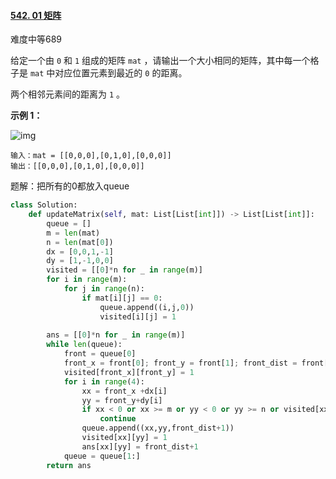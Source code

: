 #### [542. 01 矩阵](https://leetcode-cn.com/problems/01-matrix/)

难度中等689

给定一个由 `0` 和 `1` 组成的矩阵 `mat` ，请输出一个大小相同的矩阵，其中每一个格子是 `mat` 中对应位置元素到最近的 `0` 的距离。

两个相邻元素间的距离为 `1` 。

 

**示例 1：**

![img](https://pic.leetcode-cn.com/1626667201-NCWmuP-image.png)

```
输入：mat = [[0,0,0],[0,1,0],[0,0,0]]
输出：[[0,0,0],[0,1,0],[0,0,0]]
```



题解：把所有的0都放入queue

```python
class Solution:
    def updateMatrix(self, mat: List[List[int]]) -> List[List[int]]:
        queue = []
        m = len(mat)
        n = len(mat[0])
        dx = [0,0,1,-1]
        dy = [1,-1,0,0]
        visited = [[0]*n for _ in range(m)]
        for i in range(m):
            for j in range(n):
                if mat[i][j] == 0:
                    queue.append((i,j,0))
                    visited[i][j] = 1
        
        ans = [[0]*n for _ in range(m)]
        while len(queue):
            front = queue[0]
            front_x = front[0]; front_y = front[1]; front_dist = front[2]
            visited[front_x][front_y] = 1
            for i in range(4):
                xx = front_x +dx[i]
                yy = front_y+dy[i]
                if xx < 0 or xx >= m or yy < 0 or yy >= n or visited[xx][yy]:
                    continue
                queue.append((xx,yy,front_dist+1))
                visited[xx][yy] = 1
                ans[xx][yy] = front_dist+1
            queue = queue[1:]
        return ans


```

